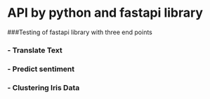 # API by python and fastapi library

###Testing of fastapi library with three end points

### - Translate Text
### - Predict sentiment
### - Clustering Iris Data
